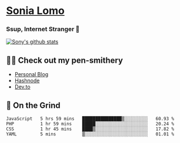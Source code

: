 # [Sonia Lomo](https://sonylomo.github.io/) 
### Ssup, Internet Stranger 🤩

<a href="https://github.com/sonylomo/github-readme-stats">
  <img align="center" src="https://media.giphy.com/media/lU05nFSW6Y2A/giphy.gif" alt="Sony's github stats" />
</a>

## ✍🏾 Check out my pen-smithery
- [Personal Blog](https://www.sonylomo.dev/blog)
- [Hashnode](https://sonylomo.hashnode.dev/)
- [Dev.to](https://dev.to/sonylomo)

## 🤡 On the Grind
<!--START_SECTION:waka-->

```text
JavaScript   5 hrs 59 mins   ███████████████▒░░░░░░░░░   60.93 %
PHP          1 hr 59 mins    █████░░░░░░░░░░░░░░░░░░░░   20.24 %
CSS          1 hr 45 mins    ████▒░░░░░░░░░░░░░░░░░░░░   17.82 %
YAML         5 mins          ▒░░░░░░░░░░░░░░░░░░░░░░░░   01.01 %
```

<!--END_SECTION:waka-->
